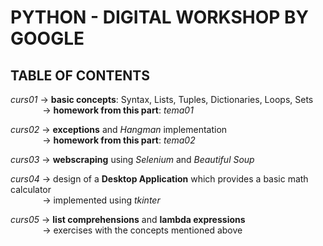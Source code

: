 # PYTHON - DIGITAL WORKSHOP BY GOOGLE 

## TABLE OF CONTENTS
 _curs01_ -> **basic concepts**: Syntax, Lists, Tuples, Dictionaries, Loops, Sets\
          $~~~~~~~~~~~~~$-> **homework from this part**: _tema01_ 

_curs02_ -> **exceptions** and _Hangman_ implementation \
 $~~~~~~~~~~~~~$-> **homework from this part**: _tema02_ 

_curs03_ -> **webscraping** using _Selenium_ and _Beautiful Soup_

_curs04_ -> design of a **Desktop Application** which provides a basic math calculator\
$~~~~~~~~~~~~~$-> implemented using _tkinter_

_curs05_ -> **list comprehensions** and **lambda expressions**\
$~~~~~~~~~~~~~$-> exercises with the concepts mentioned above         
